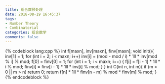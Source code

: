 ```yaml
---
title: 组合数预处理
date: 2018-08-19 16:45:37
tags: 
- Number Theory
- Combinatorial
categories: 组合数学
comments: false
---
```


{% codeblock lang:cpp %}
int f[maxn], inv[maxn], finv[maxn];
void init(){
    inv[1] = 1;
    for (int i = 2; i < maxn; i++) inv[i] = (mod - mod / i) * 1ll * inv[mod % i] % mod;
    f[0] = finv[0] = 1; 
    for (int i = 1; i < maxn; i++) {
        f[i] = f[i - 1] * 1ll * i % mod;
        finv[i] = finv[i - 1] * 1ll * inv[i] % mod;
    }
}
int C(int n, int m){
    if (m < 0 || m > n) return 0;
    return f[n] * 1ll * finv[n - m] % mod * finv[m] % mod;
}
{% endcodeblock %}